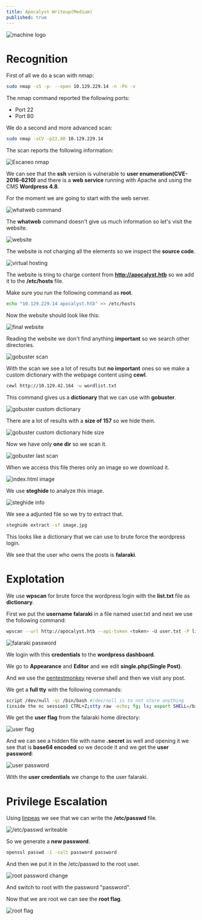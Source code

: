 ```yaml
---
title: Apocalyst Writeup(Medium)
published: true
---
```


![machine logo](/assets/apocalyst/logo.png)

# [](#header-2)Recognition

First of all we do a scan with nmap:

```bash
sudo nmap -sS -p- --open 10.129.229.14 -n -Pn -v
```

The nmap command reported the following ports:
*   Port 22
*   Port 80

We do a second and more advanced scan:

```bash
sudo nmap -sCV -p22,80 10.129.229.14
```

The scan reports the following information:

![Escaneo nmap](/assets/apocalyst/nmapScan.png)

We can see that the **ssh** version is vulnerable to **user enumeration(CVE-2016-6210)** and there is a **web service** running with Apache and using the CMS **Wordpress 4.8**.

For the moment we are going to start with the web server.

![whatweb command](/assets/apocalyst/whatweb.png)

The **whatweb** command doesn't give us much information so let's visit the website.

![website](/assets/apocalyst/website.png)

The website is not charging all the elements so we inspect the **source code**.

![virtual hosting](/assets/apocalyst/notCharging.png)

The website is tring to charge content from **http://apocalyst.htb** so we add it to the **/etc/hosts** file.

Make sure you run the following command as **root**.
```bash
echo "10.129.229.14 apocalyst.htb" >> /etc/hosts
```
Now the website should look like this:

![final website](/assets/apocalyst/charging.png)

Reading the website we don't find anything **important** so we search other directories.

![gobuster scan](/assets/apocalyst/gobuster.png)

With the scan we see a lot of results but **no important** ones so we make a custom dictionary with the webpage content using **cewl**.

```bash
cewl http://10.129.42.164 -w wordlist.txt
```

This command gives us a **dictionary** that we can use with **gobuster**.

![gobuster custom dictionary](/assets/apocalyst/gobusterCustomDic.png)

There are a lot of results with a **size of 157** so we hide them.

![gobuster custom dictionary hide size](/assets/apocalyst/gobusterLength157.png)

Now we have only **one dir** so we scan it.

![gobuster last scan](/assets/apocalyst/lastGobusterScan.png)

When we access this file theres only an image so we download it.

![index.html image](/assets/apocalyst/indexImage.png)

We use **steghide** to analyze this image.

![steghide info](/assets/apocalyst/steghideInfo.png)

We see a adjunted file so we try to extract that.

```bash
steghide extract -sf image.jpg
```

This looks like a dictionary that we can use to brute force the wordpress login.

We see that the user who owns the posts is **falaraki**.

# [](#header-2)Explotation

We use **wpscan** for brute force the wordpress login with the **list.txt** file as **dictionary**.

First we put the **username falaraki** in a file named user.txt and next we use the following command:

```bash
wpscan --url http://apocalyst.htb --api-token <token> -U user.txt -P list.txt
```

![falaraki password](/assets/apocalyst/password.png)

We login with this **credentials** to the **wordpress dashboard**.

We go to **Appearance** and **Editor** and we edit **single.php(Single Post)**.

And we use the [pentestmonkey](https://github.com/pentestmonkey/php-reverse-shell/blob/master/php-reverse-shell.php) reverse shell and then we visit any post.

We get a **full tty** with the following commands:

```bash
script /dev/null -qc /bin/bash #/dev/null is to not store anything
(inside the nc session) CTRL+Z;stty raw -echo; fg; ls; export SHELL=/bin/bash; export TERM=screen; stty rows 38 columns 116; reset;
```
We get the **user flag** from the falaraki home directory:

![user flag](/assets/apocalyst/userflag.png)

And we can see a hidden file with name **.secret** as well and opening it we see that is **base64 encoded** so we decode it and we get the **user password**:

![user password](/assets/apocalyst/userPassword.png)

With the **user credentials** we change to the user falaraki.

# [](#header-2)Privilege Escalation

Using [linpeas](https://github.com/peass-ng/PEASS-ng) we see that we can write the **/etc/passwd** file.

![/etc/passwd writeable](/assets/apocalyst/etcPasswd.png)

So we generate a **new password**.

```bash
openssl passwd -1 -salt password password
```
And then we put it in the /etc/passwd to the root user.

![root password change](/assets/apocalyst/rootPass.png)

And switch to root with the password "password".

Now that we are root we can see the **root flag**.

![root flag](/assets/apocalyst/rootFlag.png)
